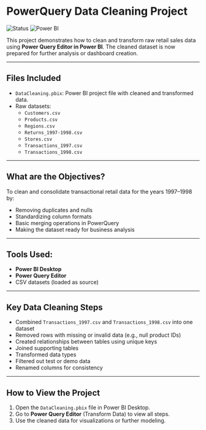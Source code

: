 # PowerQuery Data Cleaning Project
![Status](https://img.shields.io/badge/Project%20Status-Completed-brightgreen)
![Power BI](https://img.shields.io/badge/Built%20With-Power%20BI-blue)

This project demonstrates how to clean and transform raw retail sales data using **Power Query Editor in Power BI**. The cleaned dataset is now prepared for further analysis or dashboard creation.

---

## Files Included

- `DataCleaning.pbix`: Power BI project file with cleaned and transformed data.
- Raw datasets:
  - `Customers.csv`
  - `Products.csv`
  - `Regions.csv`
  - `Returns_1997-1998.csv`
  - `Stores.csv`
  - `Transactions_1997.csv`
  - `Transactions_1998.csv`

---

## What are the Objectives?

To clean and consolidate transactional retail data for the years 1997–1998 by:
- Removing duplicates and nulls
- Standardizing column formats
- Basic merging operations in PowerQuery
- Making the dataset ready for business analysis

---

## Tools Used:

- **Power BI Desktop**
- **Power Query Editor**
- CSV datasets (loaded as source)

---

## Key Data Cleaning Steps

- Combined `Transactions_1997.csv` and `Transactions_1998.csv` into one dataset
- Removed rows with missing or invalid data (e.g., null product IDs)
- Created relationships between tables using unique keys
- Joined supporting tables
- Transformed data types
- Filtered out test or demo data
- Renamed columns for consistency

---

## How to View the Project

1. Open the `DataCleaning.pbix` file in Power BI Desktop.
2. Go to **Power Query Editor** (Transform Data) to view all steps.
3. Use the cleaned data for visualizations or further modeling.


